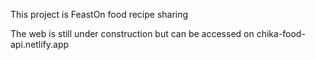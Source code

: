 This project is FeastOn food recipe sharing

The web is still under construction but can be accessed on
chika-food-api.netlify.app
